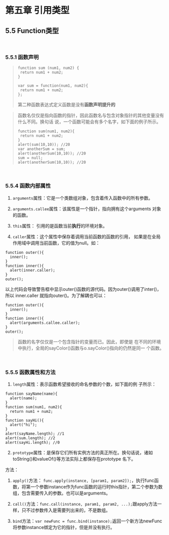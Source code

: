 # 第五章 引用类型
## 5.5  Function类型
&nbsp;

### 5.5.1 函数声明

>```
>function sum (num1, num2) {
>  return num1 + num2;
>}
>
>var sum = function(num1, num2){
>  return num1 + num2;
>};
>```
>第二种函数表达式定义函数是没有**函数声明提升的**

>函数名仅仅是指向函数的指针，因此函数名与包含对象指针的其他变量没有什么不同。换句话
说，一个函数可能会有多个名字，如下面的例子所示。
>```
>function sum(num1, num2){
>  return num1 + num2;
>}
>alert(sum(10,10)); //20
>var anotherSum = sum;
>alert(anotherSum(10,10)); //20
>sum = null;
>alert(anotherSum(10,10)); //20
>```

<br/>

### 5.5.4 函数内部属性

1. `arguments`属性：它是一个类数组对象，包含着传入函数中的所有参数。

2. `arguments.callee`属性：该属性是一个指针，指向拥有这个arguments 对象的函数。
3. `this`属性：
引用的是函数当前**执行**的环境对象。
4. `caller`属性：这个属性中保存着调用当前函数的函数的引用，
如果是在全局作用域中调用当前函数，它的值为null。如：
```
function outer(){
  inner();
}
function inner(){
  alert(inner.caller);
}
outer();
```
以上代码会导致警告框中显示outer()函数的源代码。因为outer()调用了inter()，所以
inner.caller 就指向outer()。为了解耦也可以：
```
function outer(){
  inner();
}
function inner(){
  alert(arguments.callee.caller);
}
outer();
```

>函数的名字仅仅是一个包含指针的变量而已。因此，即使是
在不同的环境中执行，全局的sayColor()函数与o.sayColor()指向的仍然是同一
个函数。

<br/>

### 5.5.5 函数属性和方法

1. `length`属性：表示函数希望接收的命名参数的个数，如下面的例
子所示：
```
function sayName(name){
  alert(name);
}
function sum(num1, num2){
  return num1 + num2;
}
function sayHi(){
  alert("hi");
}
alert(sayName.length); //1
alert(sum.length); //2
alert(sayHi.length); //0
```

2. `prototype`属性：是保存它们所有实例方法的真正所在。换句话说，诸如
toString()和valueOf()等方法实际上都保存在prototype 名下。

方法：

1. `apply()`方法： `func.apply(instance, [param1, param2]);`，执行func函数，将第一个参数instance作为func函数的运行时this指针，第二个参数为数组，包含需要传入的参数。也可以是arguments。

2. `call()`方法：`func.call(instance, param1, param2, ...);`跟apply方法一样，只不过参数传入是需要列出来的，不是数组。

3. `bind`方法：`var newFunc = func.bind(instance);`返回一个新方法newFunc将参数instance绑定为它的指针，但是并没有执行。

